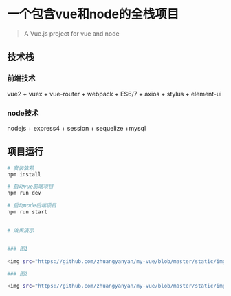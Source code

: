 # 一个包含vue和node的全栈项目

> A Vue.js project for vue and node

## 技术栈
### 前端技术
vue2 + vuex + vue-router + webpack + ES6/7 + axios + stylus + element-ui
### node技术
nodejs + express4 + session + sequelize +mysql

## 项目运行

``` bash
# 安装依赖
npm install

# 启动vue前端项目
npm run dev

# 启动node后端项目
npm run start


# 效果演示


### 图1

<img src="https://github.com/zhuangyanyan/my-vue/blob/master/static/img/1.png" width="682" height="348"/> <img src="https://github.com/zhuangyanyan/my-vue/blob/master/static/img/1.gif" width="682" height="348"/>

### 图2

<img src="https://github.com/zhuangyanyan/my-vue/blob/master/static/img/2.png" width="682" height="348"/> <img src="https://github.com/zhuangyanyan/my-vue/blob/master/static/img/2.gif" width="682" height="348"/>

